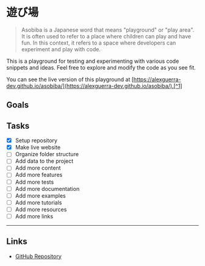 # 遊び場

> Asobiba is a Japanese word that means "playground" or "play area". It is often used to refer to a place where children can play and have fun. In this context, it refers to a space where developers can experiment and play with code.

This is a playground for testing and experimenting with various code snippets and ideas. Feel free to explore and modify the code as you see fit.

You can see the live version of this playground at [https://alexguerra-dev.github.io/asobiba/](https://alexguerra-dev.github.io/asobiba/).[^1]

## Goals

## Tasks

- [x] Setup repository
- [x] Make live website
- [ ] Organize folder structure
- [ ] Add data to the project
- [ ] Add more content
- [ ] Add more features
- [ ] Add more tests
- [ ] Add more documentation
- [ ] Add more examples
- [ ] Add more tutorials
- [ ] Add more resources
- [ ] Add more links

---

## Links

- [GitHub Repository](https://github.com/alexguerra-dev/asobiba)

[^1]: This is a github pages site, so the live version is always up to date with the latest changes in the main branch.
